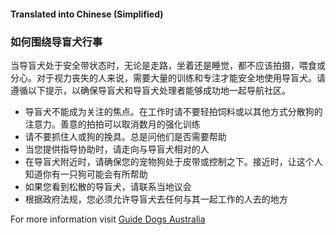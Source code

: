 #### Translated into Chinese (Simplified)

### 如何围绕导盲犬行事

当导盲犬处于安全带状态时，无论是走路，坐着还是睡觉，都不应该拍摄，喂食或分心。对于视力丧失的人来说，需要大量的训练和专注才能安全地使用导盲犬。请遵循以下提示，以确保导盲犬和导盲犬处理者能够成功地一起导航社区。

*   导盲犬不能成为关注的焦点。在工作时请不要轻拍饲料或以其他方式分散狗的注意力。善意的拍拍可以取消数月的强化训练
*   请不要抓住人或狗的挽具。总是问他们是否需要帮助
*   当您提供指导协助时，请走向与导盲犬相对的人
*   在导盲犬附近时，请确保您的宠物狗处于皮带或控制之下。接近时，让这个人知道你有一只狗可能会有所帮助
*   如果您看到松散的导盲犬，请联系当地议会
*   根据政府法规，您必须允许导盲犬去任何与其一起工作的人去的地方

For more information visit [Guide Dogs Australia](http://guidedogsaustralia.com/)